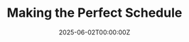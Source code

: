 ---
title: "Making the Perfect Schedule"
date: 2025-06-02T00:00:00Z
last_updated: 2025-06-02T00:00:00Z
draft: false
layout: article-question
summary: "A collection of tips and tricks to help you build your ideal first-year schedule and navigate course planning with confidence."
contributors: 
- "test" 
sources:
  - name: Test Name
    link: https://ccss.carleton.ca/
related:
- first-year-course-selection
- making-your-perfect-schedule
---